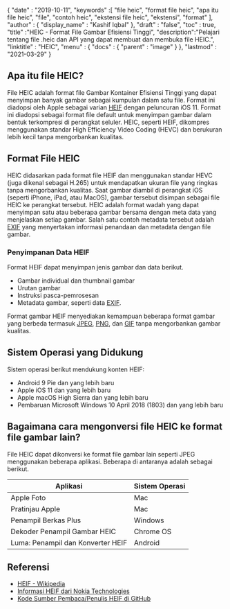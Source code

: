 {
  "date" : "2019-10-11",
  "keywords" :[ "file heic", "format file heic", "apa itu file heic", "file", "contoh heic", "ekstensi file heic", "ekstensi", "format" ],
  "author" : {
    "display_name" : "Kashif Iqbal"
},
  "draft" : "false",
  "toc" : true,
  "title" :"HEIC - Format File Gambar Efisiensi Tinggi",
  "description":"Pelajari tentang file .heic dan API yang dapat membuat dan membuka file HEIC.",
  "linktitle" : "HEIC",
  "menu" : {
    "docs" : {
      "parent" : "image"
}
},
  "lastmod" : "2021-03-29"
}

## Apa itu file HEIC?

File HEIC adalah format file Gambar Kontainer Efisiensi Tinggi yang dapat menyimpan banyak gambar sebagai kumpulan dalam satu file. Format ini diadopsi oleh Apple sebagai varian [HEIF](/id/image/heif/) dengan peluncuran iOS 11. Format ini diadopsi sebagai format file default untuk menyimpan gambar dalam bentuk terkompresi di perangkat seluler. HEIC, seperti HEIF, dikompres menggunakan standar High Efficiency Video Coding (HEVC) dan berukuran lebih kecil tanpa mengorbankan kualitas.

## Format File HEIC

HEIC didasarkan pada format file HEIF dan menggunakan standar HEVC (juga dikenal sebagai H.265) untuk mendapatkan ukuran file yang ringkas tanpa mengorbankan kualitas. Saat gambar diambil di perangkat iOS (seperti iPhone, iPad, atau MacOS), gambar tersebut disimpan sebagai file HEIC ke perangkat tersebut. HEIC adalah format wadah yang dapat menyimpan satu atau beberapa gambar bersama dengan meta data yang menjelaskan setiap gambar. Salah satu contoh metadata tersebut adalah [EXIF](/id/image/exif/) yang menyertakan informasi penandaan dan metadata dengan file gambar.

### Penyimpanan Data HEIF

Format HEIF dapat menyimpan jenis gambar dan data berikut.

* Gambar individual dan thumbnail gambar
* Urutan gambar
* Instruksi pasca-pemrosesan
* Metadata gambar, seperti data [EXIF](/id/image/exif/).

Format gambar HEIF menyediakan kemampuan beberapa format gambar yang berbeda termasuk [JPEG](/id/image/jpeg/), [PNG](/id/image/png/), dan [GIF](/id/image/gif/) tanpa mengorbankan gambar kualitas.

## Sistem Operasi yang Didukung

Sistem operasi berikut mendukung konten HEIF:

* Android 9 Pie dan yang lebih baru
* Apple iOS 11 dan yang lebih baru
* Apple macOS High Sierra dan yang lebih baru
* Pembaruan Microsoft Windows 10 April 2018 (1803) dan yang lebih baru

## Bagaimana cara mengonversi file HEIC ke format file gambar lain?

File HEIC dapat dikonversi ke format file gambar lain seperti JPEG menggunakan beberapa aplikasi. Beberapa di antaranya adalah sebagai berikut.

|Aplikasi|Sistem Operasi|
---|---|
|Apple Foto |Mac|
|Pratinjau Apple |Mac|
|Penampil Berkas Plus|Windows|
|Dekoder Penampil Gambar HEIC |Chrome OS|
|Luma: Penampil dan Konverter HEIF |Android|

## Referensi

* [HEIF - Wikipedia](https://en.wikipedia.org/wiki/High_Efficiency_Image_File_Format)
* [Informasi HEIF dari Nokia Technologies](https://nokiatech.github.io/heif/)
* [Kode Sumber Pembaca/Penulis HEIF di GitHub](https://github.com/nokiatech/heif)


